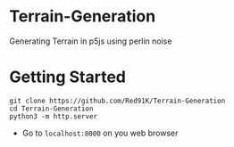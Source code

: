 # Terrain-Generation
Generating Terrain in p5js using perlin noise


# Getting Started
```
git clone https://github.com/Red91K/Terrain-Generation
cd Terrain-Generation
python3 -m http.server
```
- Go to `localhost:8000` on you web browser
